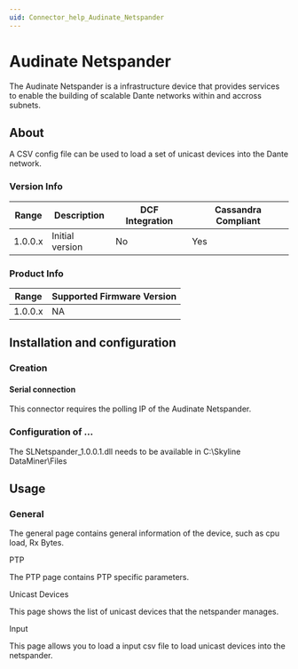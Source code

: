```yaml
---
uid: Connector_help_Audinate_Netspander
---
```


# Audinate Netspander

The Audinate Netspander is a infrastructure device that provides services to enable the building of scalable Dante networks within and accross subnets.

## About

A CSV config file can be used to load a set of unicast devices into the Dante network.

### Version Info

| Range | Description | DCF Integration | Cassandra Compliant |
|------------------|-----------------|---------------------|-------------------------|
| 1.0.0.x          | Initial version | No                  | Yes                     |

### Product Info

| Range | Supported Firmware Version |
|------------------|-----------------------------|
| 1.0.0.x          | NA                          |

## Installation and configuration

### Creation

#### Serial connection

This connector requires the polling IP of the Audinate Netspander.

### Configuration of ...

The SLNetspander_1.0.0.1.dll needs to be available in C:\Skyline DataMiner\Files

## Usage

### General

The general page contains general information of the device, such as cpu load, Rx Bytes.

PTP

The PTP page contains PTP specific parameters.

Unicast Devices

This page shows the list of unicast devices that the netspander manages.

Input

This page allows you to load a input csv file to load unicast devices into the netspander.
